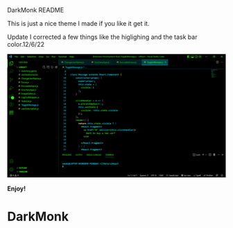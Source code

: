DarkMonk README

This is just a nice theme I made if you like it get it.

Update I corrected a few things like the higlighing and the task bar color.12/6/22

![Alt text](DarkMonk.png)

**Enjoy!**

# DarkMonk
